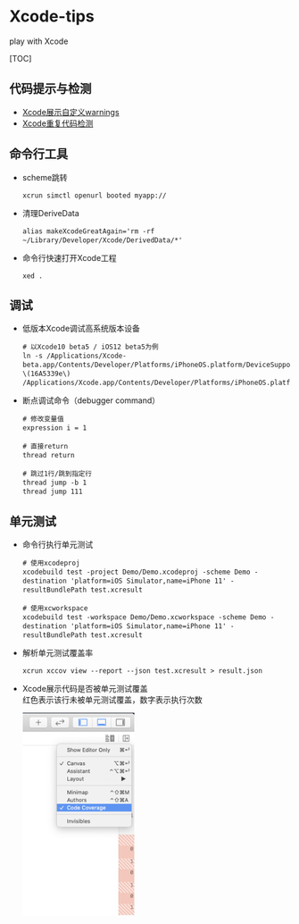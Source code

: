 # Xcode-tips
play with Xcode

[TOC]

## 代码提示与检测
- [Xcode展示自定义warnings](https://jerrychu.github.io/2018/08/05/Xcode-warnings/)
- [Xcode重复代码检测](https://jerrychu.github.io/2018/08/05/Xcode-cpd/)

## 命令行工具
- scheme跳转
  ```shell
  xcrun simctl openurl booted myapp://
  ```
  
- 清理DeriveData
  ```shell
  alias makeXcodeGreatAgain='rm -rf ~/Library/Developer/Xcode/DerivedData/*'
  ```

- 命令行快速打开Xcode工程
  ```shell
  xed .
  ```
## 调试

- 低版本Xcode调试高系统版本设备
  ```shell
  # 以Xcode10 beta5 / iOS12 beta5为例
  ln -s /Applications/Xcode-beta.app/Contents/Developer/Platforms/iPhoneOS.platform/DeviceSupport/12.0\ \(16A5339e\)      /Applications/Xcode.app/Contents/Developer/Platforms/iPhoneOS.platform/DeviceSupport
  ```
- 断点调试命令（debugger command）
  ```shell
  # 修改变量值
  expression i = 1
  
  # 直接return
  thread return
  
  # 跳过1行/跳到指定行
  thread jump -b 1 
  thread jump 111
  ```

## 单元测试

- 命令行执行单元测试
  ```shell
  # 使用xcodeproj
  xcodebuild test -project Demo/Demo.xcodeproj -scheme Demo -destination 'platform=iOS Simulator,name=iPhone 11' -resultBundlePath test.xcresult

  # 使用xcworkspace
  xcodebuild test -workspace Demo/Demo.xcworkspace -scheme Demo -destination 'platform=iOS Simulator,name=iPhone 11' -resultBundlePath test.xcresult
  ```

- 解析单元测试覆盖率
  ```
  xcrun xccov view --report --json test.xcresult > result.json
  ```

- Xcode展示代码是否被单元测试覆盖  
  红色表示该行未被单元测试覆盖，数字表示执行次数
 
  <img src="Resource/xcode_cov.png" alt="Xcode代码覆盖" style="width:200px;"/>
